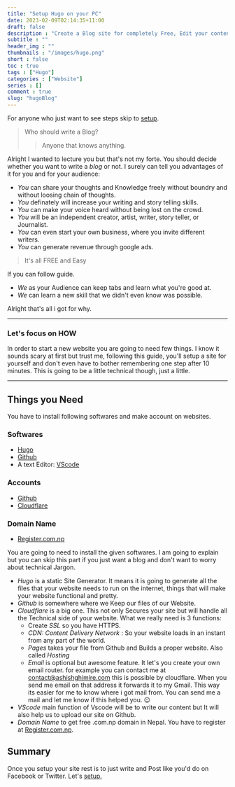 ```yaml
---
title: "Setup Hugo on your PC"
date: 2023-02-09T02:14:35+11:00
draft: false
description : "Create a Blog site for completely Free, Edit your contents from Your PC/Laptop and Publish without hassle."
subtitle : ""
header_img : ""
thumbnails : "/images/hugo.png"
short : false
toc : true
tags : ["Hugo"]
categories : ["Website"]
series : []
comment : true
slug: "hugoBlog"
---
```


For anyone who just want to see steps skip to [setup](/posts/tech/hugoGuide).
>Who should write a Blog?
>> Anyone that knows anything.

Alright I wanted to lecture you but that's not my forte. You should decide whether you want to write a *blog* or not. I surely can tell you advantages of it for you and for your audience:

- *You* can share your thoughts and Knowledge freely without boundry and without loosing chain of thoughts.
- *You* definately will increase your writing and story telling skills.
- *You* can make your voice heard without being lost on the crowd.
- *You* will be an independent creator, artist, writer, story teller, or Journalist.
- *You* can even start your own business, where you invite different writers.
- *You* can generate revenue through google ads.

> It's all FREE and Easy

 If you can follow guide.

- *We* as your Audience can keep tabs and learn what you're good at.
- *We* can learn a new skill that we didn't even know was possible.

Alright that's all i got for why.

---

### Let's focus on **HOW**

In order to start a new website you are going to need few things. I know it sounds scary at first but trust me, following this guide, you'll setup a site for yourself and don't even have to bother remembering one step after 10 minutes. This is going to be a little technical though, just a little.

---

## Things you Need

 You have to install following softwares and make account on websites.

### Softwares

- [Hugo](https://gohugo.io/)
- [Github](https://github.com/)
- A text Editor: [VScode](https://code.visualstudio.com/)

### Accounts

- [Github](https://github.com/)
- [Cloudflare](https://www.cloudflare.com/en-gb/)

### Domain Name

- [Register.com.np](https://register.com.np/)

You are going to need to install the given softwares. I am going to explain but you can skip this part if you just want a blog and don't want to worry about technical Jargon.

- *Hugo* is a static Site Generator. It means  it is going to generate all the files that your website needs to run on the internet, things that will make your website functional and pretty.
- *Github* is somewhere where we Keep our files of our Website.
- *Cloudflare* is a big one. This not only Secures your site but will handle all the Technical side of your website. What we really need is 3 functions:
  - Create *SSL* so you have HTTPS.
  - *CDN: Content Delivery Network* : So your website loads in an instant from any part of the world.
  - *Pages* takes your file from Github and Builds a proper website. Also called *Hosting*
  - *Email* is optional but awesome feature. It let's you create your own email router. for example you can contact me at contact@ashishghimire.com this is possible by cloudflare. When you send me email on that address it forwards it to my Gmail. This way its easier for me to know where i got mail from. You can send me a mail and let me know if this helped you. 😉
- *VScode* main function of Vscode will be to write our content but It will also help us to upload our site on Github.
- *Domain Name* to get free .com.np domain in Nepal. You have to register at [Register.com.np](https://register.com.np).

## Summary

Once you setup your site rest is to just write and Post like you'd do on Facebook or Twitter. Let's [setup.](/posts/tech/hugoGuide)
